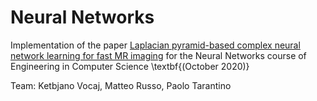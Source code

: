 # Neural Networks
Implementation of the paper [Laplacian pyramid-based complex neural network learning
for fast MR imaging](http://proceedings.mlr.press/v121/liang20a/liang20a.pdf) for the Neural Networks course of Engineering in Computer Science \textbf{(October 2020)}

Team: Ketbjano Vocaj, Matteo Russo, Paolo Tarantino
